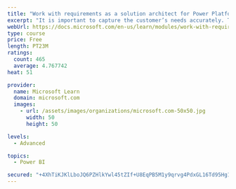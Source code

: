```yaml
---
title: "Work with requirements as a solution architect for Power Platform and Dynamics 365"
excerpt: "It is important to capture the customer’s needs accurately. This module explains how to capture requirements and identify functional and non-functional items."
webUrl: https://docs.microsoft.com/en-us/learn/modules/work-with-requirements/
type: course
price: Free
length: PT23M
ratings:
  count: 465
  average: 4.767742
heat: 51

provider:
  name: Microsoft Learn
  domain: microsoft.com
  images:
    - url: /assets/images/organizations/microsoft.com-50x50.jpg
      width: 50
      height: 50

levels:
  - Advanced

topics:
  - Power BI

secured: "+4XhTiKJKlLboJQ6PZHlkYwl45tZIf+U8EqPB5M1y9qrvg4PdxGL16Td95Hg111fpsCq3r7p6uFvukSiCNE3tIjmlhpk83MDr5FXFL1PsgKN5Kl6UiFF42DDNMgZ/iMh7MNZMXkgTy19AZONINCl4+77AZ0twImfVkyNk1unOyZEz8ZIGS7MA3bfz7CxlGVFTb+fulJKOebvhuzSd/XrQpfYidGwR6FFb8tS7fKHJDX7wzCtE3H6snkM2pue+Xhe0ctBEnyRqyGJFBd+0+hAPe6HZ3ZuHFLzyy3bi+SBlhhAEvZtfYsf0oydvmq2KGEOcxctWl9wLYbeSNmnRFfxIwytqLMt4Rc3DlUMD3efMqsMDMKPy07Knc/Uyxk51yL4jL8GyaKMksjQfeCFEcnWxj0cJU/beLhA64QnMccy2Xg=;eJth5pASLHDOZZ2ho6x7Kg=="
---
```


